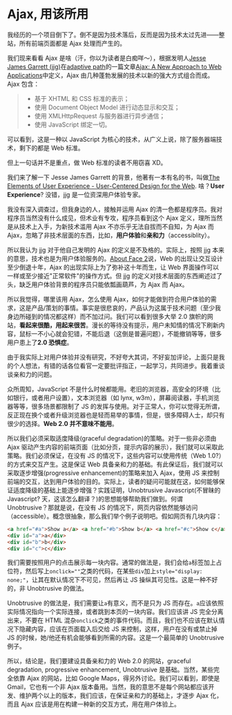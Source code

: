 # Ajax, 用该所用


我经历的一个项目倒下了。倒不是因为技术落后，反而是因为技术太过先进——整站，所有前端页面都是 Ajax 处理而产生的。

我们现来看看 Ajax 是啥（汗，你以为读者是白痴咩～），根据发明人[Jesse James Garrett (jjg)][0]在[adaptive path][1]的一篇文章[Ajax: A New Approach to Web Applications][2]中定义，Ajax 由几种蓬勃发展的技术以新的强大方式组合而成。Ajax 包含：

> * 基于 XHTML 和 CSS 标准的表示；
> * 使用 Document Object Model 进行动态显示和交互；
> * 使用 XMLHttpRequest 与服务器进行异步通信；
> * 使用 JavaScript 绑定一切。

可以看到，这是一种以 JavaScript 为核心的技术，从广义上说，除了服务器端技术，剩下的都是 Web 标准。

但上一句话并不是重点，做 Web 标准的读者不用窃喜 XD。

我们来了解一下 Jesse James Garrett 的背景，他著有一本有名的书，叫做[The Elements of User Experience - User-Centered Design for the Web][3]. 啥？**User Experience**? 没错，jjg 是一位资深用户体验专家。

我没有深入调查过，但我身边的人，接触并运用 Ajax 的清一色都是程序员。我对程序员当然没有什么成见，但术业有专攻，程序员看到这个 Ajax 定义，理所当然是从技术上入手，为新技术滥用 Ajax 不亦乐乎无法自拔而不自知，为 Ajax 而 Ajax，忽略了非技术层面的东西，比如，**用户体验**和**亲和力**（accessiblity）。

所以我认为 jjg 对于他自己发明的 Ajax 的定义是不及格的。实际上，按照 jjg 本来的意思，技术也是为用户体验服务的。[About Face 2][4]说，Web 的出现让交互设计至少倒退十年，Ajax 的出现实际上为了弥补这十年而生，让 Web 界面操作可以一样或至少接近"正常软件"的操作方式。但 jjg 的定义对技术层面的东西阐述过了头，缺乏用户体验背景的程序员只能依瓢画葫芦，为 Ajax 而 Ajax。

所以我觉得，哪里该用 Ajax，怎么使用 Ajax，如何才能做到符合用户体验的需求，这是产品/策划的事情。事实是很悲哀的，产品认为这属于技术问题（至少我身边所碰到的情况都这样）而不加过问。我们可以看到很多大举 2.0 旗帜的网站，**看起来很酷，用起来很苦**。漫长的等待没有提示，用户未知情的情况下刷新内容，鼠标一不小心就会犯错，不能后退（这倒是普遍问题），不能撤销等等，很多用户患上了**2.0 恐惧症**。

由于我实际上对用户体验并没有研究，不好夸大其词，不好妄加评论，上面只是我的个人想法，有错的话各位看官一定要批评指正，一起学习，共同进步。我着重谈谈亲和力的问题。

众所周知，JavaScript 不是什么时候都能用。老旧的浏览器，高安全的环境（比如银行，或者用户设置），文本浏览器（如 lynx, w3m），屏幕阅读器，手机浏览器等等，很多场景都限制了 JS 的发挥与使用。对于正常人，你可以觉得无所谓，反正现在换个或者升级浏览器也是轻而易举的事情，但是，很多障碍人士，却只有很少的选择。**Web 2.0 并不意味不能用**。

所以我们必须采取适度降级(graceful degradation)的策略。对于一些非必须由 Ajax 驱动产生内容的前端页面（比如分页，提示内容的展示），我们就可以采取此策略。我们必须保证，在没有 JS 的情况下，这些内容可以使用传统（Web 1.0?）的方式来交互产生。这是保证 Web 具备亲和力的基础。有此保证后，我们就可以采取逐步增强(progressive enhancement)的策略来加入 Ajax，使用 JS 来控制前端的交互，达到用户体验的目的。实际上，读者的疑问可能就在这，如何能够保证适度降级的基础上能逐步增强？实践证明，Unobtrusive Javascript(不冒昧的 Javascript? 天，这该怎么翻译？)的思想能够帮助我们做到。何谓 Unobtrusive？那就是说，在没有 JS 的情况下，网页内容依然能够访问（accessible）。概念很抽象，那么我们举个例子说明吧。假如网页有几块内容：

```html
<a href="#a">Show a</a> <a href="#b">Show b</a> <a href="#c">Show c</a>
<div id="a">a</div>
<div id="b">b</div>
<div id="c">c</div>
```

我们需要按照用户的点击展示每一块内容。通常的做法是，我们会给`a`标签加上占位符，然后写上`onclick=""`之类的代码，在某些`div`加上`style="display: none;"`，让其在默认情况下不可见，然后再让 JS 操纵其可见性。这是一种不好的，非 Unobtrusive 的做法。

Unobtrusive 的做法是，我们需要让`a`有意义，而不是只为 JS 而存在。`a`应该依照实际情况指向一个实际连接，或者跳到本页的一块内容。我们应该讲 JS 完全分离出来，不要在 HTML 混杂`onclick`之类的事件代码。而且，我们也不应该在默认情况下隐藏内容，应该在页面载入后交给 JS 来控制，这样，用户在没有或禁止掉 JS 的时候，她/他还有机会能够看到所需的内容。这是一个最简单的 Unobtrusive 例子。

所以，结论是，我们要建设具备亲和力的 Web 2.0 的网站，graceful degradation, progressive enhancement, Unobtrusive 是基础。当然，某些完全依靠 Ajax 的网站，比如 Google Maps，得另外讨论。我们可以看到，即使是 Gmail，它也有一个非 Ajax 版本备用。当然，我的意思不是每个网站都应该开发、维护两个以上的版本，我们应该，在保证亲和力的基础上，才逐步 Ajax 化，而且 Ajax 应该是用在构建一种新的交互方式，用在用户体验上。

[0]: http://jjg.net/
[1]: http://www.adaptivepath.com
[2]: http://www.adaptivepath.com/publications/essays/archives/000385.php
[3]: http://www.jjg.net/elements/
[4]: http://www.dearbook.com.cn/book/viewbook.aspx?pno=TS0029148
